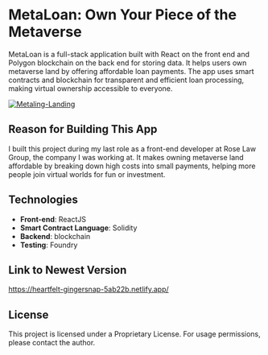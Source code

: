 # MetaLoan: Own Your Piece of the Metaverse

MetaLoan is a full-stack application built with React on the front end and Polygon blockchain on the back end for storing data. It helps users own metaverse land by offering affordable loan payments. The app uses smart contracts and blockchain for transparent and efficient loan processing, making virtual ownership accessible to everyone.

<a href="https://ibb.co/4Z4y2CXN"><img src="https://i.ibb.co/WWB907MK/Metaling-Landing.png" alt="Metaling-Landing" border="0"></a>

## Reason for Building This App

I built this project during my last role as a front-end developer at Rose Law Group, the company I was working at. It makes owning metaverse land affordable by breaking down high costs into small payments, helping more people join virtual worlds for fun or investment.

## Technologies

- **Front-end**: ReactJS
- **Smart Contract Language**: Solidity
- **Backend**: blockchain
- **Testing**: Foundry

## Link to Newest Version

https://heartfelt-gingersnap-5ab22b.netlify.app/

## License

This project is licensed under a Proprietary License. For usage permissions, please contact the author.

